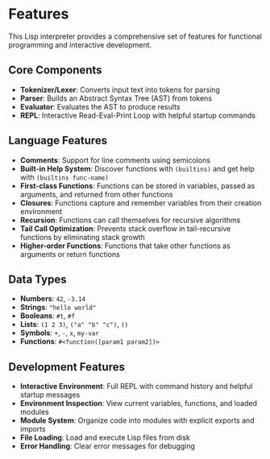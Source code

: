 # Features

This Lisp interpreter provides a comprehensive set of features for functional programming and interactive development.

## Core Components

- **Tokenizer/Lexer**: Converts input text into tokens for parsing
- **Parser**: Builds an Abstract Syntax Tree (AST) from tokens  
- **Evaluator**: Evaluates the AST to produce results
- **REPL**: Interactive Read-Eval-Print Loop with helpful startup commands

## Language Features

- **Comments**: Support for line comments using semicolons
- **Built-in Help System**: Discover functions with `(builtins)` and get help with `(builtins func-name)`
- **First-class Functions**: Functions can be stored in variables, passed as arguments, and returned from other functions
- **Closures**: Functions capture and remember variables from their creation environment
- **Recursion**: Functions can call themselves for recursive algorithms
- **Tail Call Optimization**: Prevents stack overflow in tail-recursive functions by eliminating stack growth
- **Higher-order Functions**: Functions that take other functions as arguments or return functions

## Data Types

- **Numbers**: `42`, `-3.14`
- **Strings**: `"hello world"`
- **Booleans**: `#t`, `#f`
- **Lists**: `(1 2 3)`, `("a" "b" "c")`, `()`
- **Symbols**: `+`, `-`, `x`, `my-var`
- **Functions**: `#<function([param1 param2])>`

## Development Features

- **Interactive Environment**: Full REPL with command history and helpful startup messages
- **Environment Inspection**: View current variables, functions, and loaded modules
- **Module System**: Organize code into modules with explicit exports and imports
- **File Loading**: Load and execute Lisp files from disk
- **Error Handling**: Clear error messages for debugging
